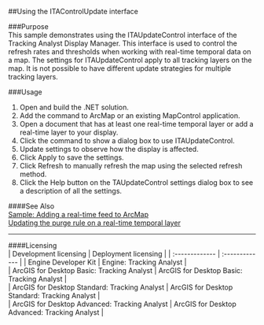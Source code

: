 ##Using the ITAControlUpdate interface

###Purpose  
This sample demonstrates using the ITAUpdateControl interface of the Tracking Analyst Display Manager. This interface is used to control the refresh rates and thresholds when working with real-time temporal data on a map. The settings for ITAUpdateControl apply to all tracking layers on the map. It is not possible to have different update strategies for multiple tracking layers.   


###Usage
1. Open and build the .NET solution.  
1. Add the command to ArcMap or an existing MapControl application.  
1. Open a document that has at least one real-time temporal layer or add a real-time layer to your display.  
1. Click the command to show a dialog box to use ITAUpdateControl.  
1. Update settings to observe how the display is affected.  
1. Click Apply to save the settings.  
1. Click Refresh to manually refresh the map using the selected refresh method.  
1. Click the Help button on the TAUpdateControl settings dialog box to see a description of all the settings.  







####See Also  
[Sample: Adding a real-time feed to ArcMap](../../../Net/Tracking/Samples/TAAddRealTimeTemporalLayer)  
[Updating the purge rule on a real-time temporal layer](http://desktop.arcgis.com/search/?q=Updating%20the%20purge%20rule%20on%20a%20real-time%20temporal%20layer&p=0&language=en&product=arcobjects-sdk-dotnet&version=&n=15&collection=help)  


---------------------------------

####Licensing  
| Development licensing | Deployment licensing | 
| :------------- | :------------- | 
| Engine Developer Kit | Engine: Tracking Analyst |  
| ArcGIS for Desktop Basic: Tracking Analyst | ArcGIS for Desktop Basic: Tracking Analyst |  
| ArcGIS for Desktop Standard: Tracking Analyst | ArcGIS for Desktop Standard: Tracking Analyst |  
| ArcGIS for Desktop Advanced: Tracking Analyst | ArcGIS for Desktop Advanced: Tracking Analyst |  


